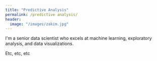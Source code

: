 ```yaml
---
title: "Predictive Analysis"
permalink: /predictive analysis/
header:
  image: "/images/zakim.jpg"
---
```


I'm a senior data scientist who excels at machine learning, exploratory analysis, and data visualizations.

Etc, etc, etc
